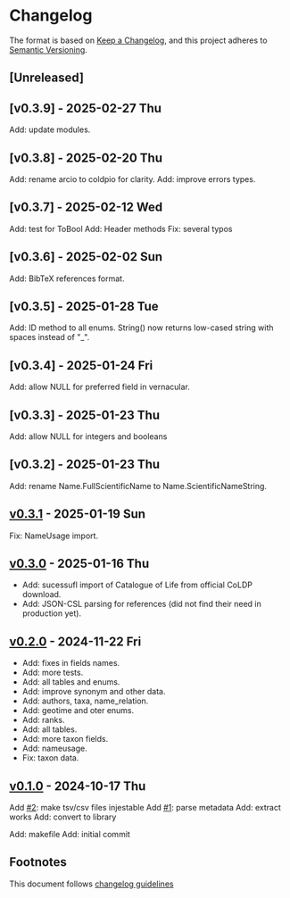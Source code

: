 # Changelog

The format is based on [Keep a Changelog](https://keepachangelog.com/en/1.0.0/),
and this project adheres to [Semantic Versioning](https://semver.org/spec/v2.0.0.html).

## [Unreleased]

## [v0.3.9] - 2025-02-27 Thu

Add: update modules.

## [v0.3.8] - 2025-02-20 Thu

Add: rename arcio to coldpio for clarity.
Add: improve errors types.

## [v0.3.7] - 2025-02-12 Wed

Add: test for ToBool
Add: Header methods
Fix: several typos

## [v0.3.6] - 2025-02-02 Sun

Add: BibTeX references format.

## [v0.3.5] - 2025-01-28 Tue

Add: ID method to all enums. String() now returns low-cased string with
spaces instead of "\_".

## [v0.3.4] - 2025-01-24 Fri

Add: allow NULL for preferred field in vernacular.

## [v0.3.3] - 2025-01-23 Thu

Add: allow NULL for integers and booleans

## [v0.3.2] - 2025-01-23 Thu

Add: rename Name.FullScientificName to Name.ScientificNameString.

## [v0.3.1] - 2025-01-19 Sun

Fix: NameUsage import.

## [v0.3.0] - 2025-01-16 Thu

- Add: sucessufl import of Catalogue of Life from official CoLDP download.
- Add: JSON-CSL parsing for references (did not find their need in production
  yet).

## [v0.2.0] - 2024-11-22 Fri

- Add: fixes in fields names.
- Add: more tests.
- Add: all tables and enums.
- Add: improve synonym and other data.
- Add: authors, taxa, name_relation.
- Add: geotime and oter enums.
- Add: ranks.
- Add: all tables.
- Add: more taxon fields.
- Add: nameusage.
- Fix: taxon data.

## [v0.1.0] - 2024-10-17 Thu

Add [#2]: make tsv/csv files injestable
Add [#1]: parse metadata
Add: extract works
Add: convert to library

Add: makefile
Add: initial commit

## Footnotes

This document follows [changelog guidelines]

[v0.3.1]: https://github.com/gnames/coldp/compare/v0.3.0...v0.3.1
[v0.3.0]: https://github.com/gnames/coldp/compare/v0.2.0...v0.3.0
[v0.2.0]: https://github.com/gnames/coldp/compare/v0.1.0...v0.2.0
[v0.1.0]: https://github.com/gnames/coldp/compare/v0.0.0...v0.1.0
[v0.0.0]: https://github.com/gnames/coldp/tree/v0.0.0
[#10]: https://github.com/gnames/goldp/issues/10
[#9]: https://github.com/gnames/goldp/issues/9
[#8]: https://github.com/gnames/goldp/issues/8
[#7]: https://github.com/gnames/goldp/issues/7
[#6]: https://github.com/gnames/goldp/issues/6
[#5]: https://github.com/gnames/goldp/issues/5
[#4]: https://github.com/gnames/goldp/issues/4
[#3]: https://github.com/gnames/goldp/issues/3
[#2]: https://github.com/gnames/goldp/issues/2
[#1]: https://github.com/gnames/goldp/issues/1
[changelog guidelines]: https://keepachangelog.com/en/1.0.0/
